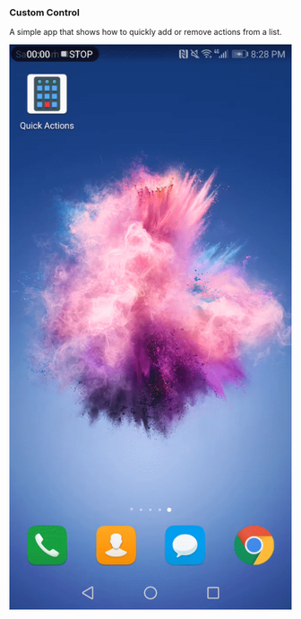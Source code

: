 ### Custom  Control
A simple app that shows how to quickly add or remove actions from a list.

<img src="/screenshot/preview.gif">
